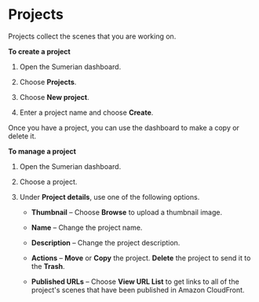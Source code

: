# Projects<a name="dashboard-projects"></a>

Projects collect the scenes that you are working on\.

**To create a project**

1. Open the Sumerian dashboard\.

1. Choose **Projects**\.

1. Choose **New project**\.

1. Enter a project name and choose **Create**\.

Once you have a project, you can use the dashboard to make a copy or delete it\.

**To manage a project**

1. Open the Sumerian dashboard\.

1. Choose a project\.

1. Under **Project details**, use one of the following options\.

   + **Thumbnail** – Choose **Browse** to upload a thumbnail image\.

   + **Name** – Change the project name\.

   + **Description** – Change the project description\.

   + **Actions** – **Move** or **Copy** the project\. **Delete** the project to send it to the **Trash**\.

   + **Published URLs** – Choose **View URL List** to get links to all of the project's scenes that have been published in Amazon CloudFront\.